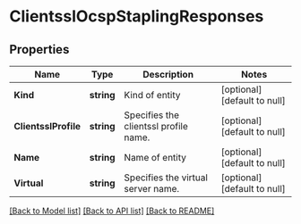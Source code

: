 # ClientsslOcspStaplingResponses

## Properties
Name | Type | Description | Notes
------------ | ------------- | ------------- | -------------
**Kind** | **string** | Kind of entity | [optional] [default to null]
**ClientsslProfile** | **string** | Specifies the clientssl profile name. | [optional] [default to null]
**Name** | **string** | Name of entity | [optional] [default to null]
**Virtual** | **string** | Specifies the virtual server name. | [optional] [default to null]

[[Back to Model list]](../README.md#documentation-for-models) [[Back to API list]](../README.md#documentation-for-api-endpoints) [[Back to README]](../README.md)


